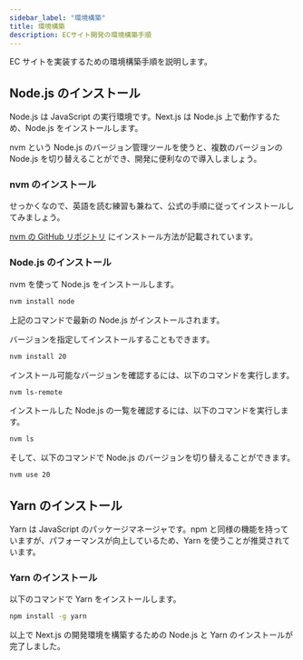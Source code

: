 ```yaml
---
sidebar_label: "環境構築"
title: 環境構築
description: ECサイト開発の環境構築手順
---
```


EC サイトを実装するための環境構築手順を説明します。

## Node.js のインストール

Node.js は JavaScript の実行環境です。Next.js は Node.js 上で動作するため、Node.js をインストールします。

nvm という Node.js のバージョン管理ツールを使うと、複数のバージョンの Node.js を切り替えることができ、開発に便利なので導入しましょう。

### nvm のインストール

せっかくなので、英語を読む練習も兼ねて、公式の手順に従ってインストールしてみましょう。

[nvm の GitHub リポジトリ](https://github.com/nvm-sh/nvm?tab=readme-ov-file#installing-and-updating) にインストール方法が記載されています。

### Node.js のインストール

nvm を使って Node.js をインストールします。

```bash
nvm install node
```

上記のコマンドで最新の Node.js がインストールされます。

バージョンを指定してインストールすることもできます。

```bash
nvm install 20
```

インストール可能なバージョンを確認するには、以下のコマンドを実行します。

```bash
nvm ls-remote
```

インストールした Node.js の一覧を確認するには、以下のコマンドを実行します。

```bash
nvm ls
```

そして、以下のコマンドで Node.js のバージョンを切り替えることができます。

```bash
nvm use 20
```

## Yarn のインストール

Yarn は JavaScript のパッケージマネージャです。npm と同様の機能を持っていますが、パフォーマンスが向上しているため、Yarn を使うことが推奨されています。

### Yarn のインストール

以下のコマンドで Yarn をインストールします。

```bash
npm install -g yarn
```

以上で Next.js の開発環境を構築するための Node.js と Yarn のインストールが完了しました。
